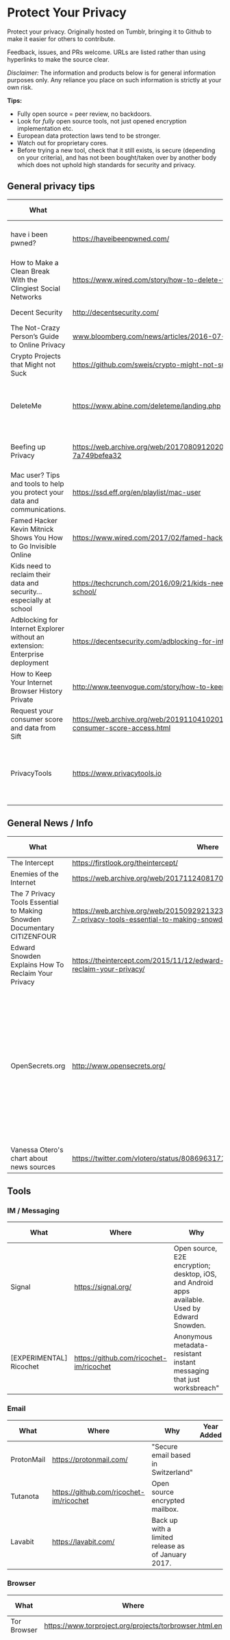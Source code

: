# Protect Your Privacy

Protect your privacy. Originally hosted on Tumblr, bringing it to Github to make it easier for others to contribute.

Feedback, issues, and PRs welcome. URLs are listed rather than using hyperlinks to make the source clear.

_Disclaimer:_ The information and products below is for general information purposes only. Any reliance you place on such information is strictly at your own risk.

**Tips:**

- Fully open source = peer review, no backdoors. 
- Look for _fully_ open source tools, not just opened encryption implementation etc. 
- European data protection laws tend to be stronger. 
- Watch out for proprietary cores. 
- Before trying a new tool, check that it still exists, is secure (depending on your criteria), and has not been bought/taken over by another body which does not uphold high standards for security and privacy. 

## General privacy tips

What | Where | Why | Year Added
--- | --- | --- | ---
have i been pwned? | https://haveibeenpwned.com/ | "Check if you have an account that has been compromised in a data breach"
How to Make a Clean Break With the Clingiest Social Networks | https://www.wired.com/story/how-to-delete-your-facebook-instagram-twitter-snapchat/ | 
Decent Security | http://decentsecurity.com/ | Start somewhere. Start here.
The Not-Crazy Person’s Guide to Online Privacy | www.bloomberg.com/news/articles/2016-07-20/the-not-crazy-person-s-guide-to-online-privacy | 
Crypto Projects that Might not Suck | https://github.com/sweis/crypto-might-not-suck/blob/master/README.md | 
DeleteMe | https://www.abine.com/deleteme/landing.php | Opt out of most people search/public background check sites (@SwiftOnSecurity).
Beefing up Privacy | https://web.archive.org/web/20170809120204/https://hackernoon.com/beefing-up-privacy-7a749befea32 | Why and how I’ve become more concerned about my privacy.
Mac user? Tips and tools to help you protect your data and communications. | https://ssd.eff.org/en/playlist/mac-user |
Famed Hacker Kevin Mitnick Shows You How to Go Invisible Online | https://www.wired.com/2017/02/famed-hacker-kevin-mitnick-shows-go-invisible-online |
Kids need to reclaim their data and security… especially at school | https://techcrunch.com/2016/09/21/kids-need-to-reclaim-their-data-and-security-especially-at-school/ |
Adblocking for Internet Explorer without an extension: Enterprise deployment | https://decentsecurity.com/adblocking-for-internet-explorer-deployment/ | Block ads in IE at your company.
How to Keep Your Internet Browser History Private | http://www.teenvogue.com/story/how-to-keep-your-internet-history-private
Request your consumer score and data from Sift | https://web.archive.org/web/20191104102015/https://www.nytimes.com/2019/11/04/business/secret-consumer-score-access.html
PrivacyTools | https://www.privacytools.io | "PrivacyTools provides services, tools and knowledge to protect your privacy against global mass surveillance." | 2020

## General News / Info

What | Where | Why | Year Added
--- | --- | --- | ---
The Intercept | https://firstlook.org/theintercept/ |
Enemies of the Internet | https://web.archive.org/web/20171124081709/http://surveillance.rsf.org/en/ |
The 7 Privacy Tools Essential to Making Snowden Documentary CITIZENFOUR | https://web.archive.org/web/20150929213238/http://www.angrysummit.com/the-7-privacy-tools-essential-to-making-snowden-documentary-citizenfour
Edward Snowden Explains How To Reclaim Your Privacy | https://theintercept.com/2015/11/12/edward-snowden-explains-how-to-reclaim-your-privacy/ |
OpenSecrets.org | http://www.opensecrets.org/ | "The Center for Responsive Politics is the nation's premier research group tracking money in U.S. politics and its effect on elections and public policy."
Vanessa Otero's chart about news sources | https://twitter.com/vlotero/status/808696317174288387 |

## Tools

### IM / Messaging

What | Where | Why | Year Added
--- | --- | --- | ---
Signal | https://signal.org/ | Open source, E2E encryption; desktop, iOS, and Android apps available. Used by Edward Snowden. 
[EXPERIMENTAL] Ricochet | https://github.com/ricochet-im/ricochet | Anonymous metadata-resistant instant messaging that just worksbreach"

### Email

What | Where | Why | Year Added
--- | --- | --- | ---
ProtonMail | https://protonmail.com/ | "Secure email based in Switzerland"
Tutanota | https://github.com/ricochet-im/ricochet | Open source encrypted mailbox.
Lavabit | https://lavabit.com/ | Back up with a limited release as of January 2017.

### Browser

What | Where | Why | Year Added
--- | --- | --- | ---
Tor Browser | https://www.torproject.org/projects/torbrowser.html.en | 
Brave Browser | https://brave.com/ | "Brave aims to transform the online ad ecosystem with micropayments and a new revenue-sharing solution to give users and publishers a better deal, where fast, safe browsing is the path to a brighter future for the open web."

### Browser Plugin

What | Where | Why | Year Added
--- | --- | --- | ---
HTTPS Everywhere | https://www.eff.org/https-everywhere | "HTTPS Everywhere is a Firefox, Chrome, and Opera extension that encrypts your communications with many major websites, making your browsing more secure."
Privacy Badger | https://www.eff.org/privacybadger | Blocks spying ads and invisible trackers; open source, created by the EFF. Focuses on privacy instead of solely ad-blocking.
uBlock Origin (**not** "uBlock") | https://github.com/gorhill/uBlock | Free and open source ad-blocker.

### Search Engine

What | Where | Why | Year Added
--- | --- | --- | ---
DuckDuckGo | https://duckduckgo.com/ | The search engine that doesn’t track you.
StartPage | https://startpage.com/ | The privacy of Ixquick combined with search results from Google. 

### Password Manager

What | Where | Why | Year Added
--- | --- | --- | ---
KeePassX | https://www.keepassx.org/ | Offline password manager.

### Operating System (OS)

What | Where | Why | Year Added
--- | --- | --- | ---
Tails OS | https://tails.boum.org/ | Portable amnesiac live operating system, aimed at protecting privacy; used by Edward Snowden.
Qubes OS | https://www.qubes-os.org/ | Uses Security by Compartmentalization approach.

### Encryption

What | Where | Why | Year Added
--- | --- | --- | ---
PGP | http://philzimmermann.com/EN/findpgp/ | Pretty Good Privacy (PGP) is a data encryption and decryption computer program that provides cryptographic privacy and authentication for data communication.

### Enterprise Privacy Platform

What | Where | Why | Year Added
--- | --- | --- | ---
Silent Circle | https://silentcircle.com/ | Check out their Blackphone.

### VPN

What | Where | Why | Year Added
--- | --- | --- | ---
NordVPN | https://nordvpn.com/ | "NordVPN encrypts your internet traffic and hides your IP and physical location. Works on 6 devices at once, on every major platform."
ProtonVPN | https://protonvpn.com/ | By the creators of ProtonMail.
That One Privacy Site | https://thatoneprivacysite.net/ | Not a VPN, but a VPN comparison resource.

## Opinion

What | Where | Why | Year Added
--- | --- | --- | ---
CISA AMA with Fight for the Future, Senator Wyden, etc. | https://www.reddit.com/r/IAmA/comments/3qban2/oh_look_its_that_cisa_surveillance_bill_again/ | 
The coming collapse of surveillance marketing, by Doc Searls | http://blogs.law.harvard.edu/vrm/2015/08/03/the-coming-collapse-of-surveillance-marketing/ | "It’s about the wanton and widespread harvesting of personal data without permission"
Hacking Team gets hacked | http://www.csoonline.com/article/2943968/data-breach/hacking-team-hacked-attackers-claim-400gb-in-dumped-data.html | 
Ai Weiwei is Living in Our Future | https://medium.com/@hansdezwart/ai-weiwei-is-living-in-our-future-474e5dd15e4f | 
Facebook, Twitter and Instagram sent feeds that helped police track minorities in Ferguson and Baltimore, report says | https://web.archive.org/web/20161220193044/https://www.washingtonpost.com/news/the-switch/wp/2016/10/11/facebook-twitter-and-instagram-sent-feeds-that-helped-police-track-minorities-in-ferguson-and-baltimore-aclu-says/ |
What Yahoo’s NSA Surveillance Means for Email Privacy | https://protonmail.com/blog/yahoo-us-intelligence/ |
Microsoft’s Top Lawyer Becomes a Civil Rights Crusader | https://www.technologyreview.com/s/602311/microsofts-top-lawyer-becomes-a-civil-rights-crusader/ |
Edward Snowden’s New Research Aims to Keep Smartphones From Betraying Their Owners | https://theintercept.com/2016/07/21/edward-snowdens-new-research-aims-to-keep-smartphones-from-betraying-their-owners/ |
How Hired Hackers Got “Complete Control” Of Palantir | https://www.buzzfeed.com/williamalden/how-hired-hackers-got-complete-control-of-palantir | "A piece of security software called Little Snitch — which regulates data sent out from a computer to the internet — was installed on one of the information security employees’ laptops, and it flagged the suspicious upload attempt, the report says."
Why I Hate Security, Computers, and the Entire Modern Banking System by Sarah Jeong | https://web.archive.org/web/20200109084424/https://www.vice.com/en_us/article/jpg54g/why-i-hate-security-computers-and-the-entire-modern-banking-system |
On WikiLeaks, Journalism, and Privacy: Reporting on the Podesta Archive Is an Easy Call | https://theintercept.com/2016/10/13/on-wikileaks-journalism-and-privacy-reporting-on-the-podesta-archive-is-an-easy-call/ | 

## Comics

What | Where | Why | Year Added
--- | --- | --- | ---
Into the Abyss: The NSA’s Global Internet Surveillance | https://www.aclu.org/infographic/abyss-nsas-global-internet-surveillance |

## Movies

What | Where | Why | Year Added
--- | --- | --- | ---
CITIZENFOUR | https://citizenfourfilm.com/ | Documentary | 2014
Ai Weiwei: Never Sorry | http://www.aiweiweineversorry.com/ | Documentary

## Books

What | By | Where | Year Added
--- | --- | --- | ---
Permanent Record | Edward Snowden | 
The Cuckoo's Egg | Cliff Stoll |
Beyond Fear: Thinking Sensibly about Security in an Uncertain World | Bruce Schneier | https://www.schneier.com/books/beyond_fear/
The Smart Girl's Guide to Privacy | Violet Blue | https://www.nostarch.com/smartgirlsguide
American Spies: Modern Surveillance, Why You Should Care, and What to Do About It | Jennifer Granick | 

## Donate

What | Where | Why | Year Added
--- | --- | --- | ---
Donate to the Electronic Frontier Foundation (EFF) - Fight for Privacy and the Open Internet | https://supporters.eff.org/donate/fcc-privacy-rules-s |
Donate to the ACLU | https://action.aclu.org/secure/donate-to-aclu |

## Evil Products and Practices
 
### Google

What | Where | Why | Year Added
--- | --- | --- | ---
Please Make Google AMP Optional | https://www.alexkras.com/please-make-google-amp-optional/ | "I was reading some articles on Hacker News about how we’ve lost the internet to big companies and how we are not doing anything about it and it got me thinking about Google’s Accelerated Mobile Pages (AMP) again."

### Windows 10

What | Where | Why | Year Added
--- | --- | --- | ---
WindowsLies / BlockWindows | https://github.com/WindowsLies/BlockWindows | "Stop Windows 10 Nagging and Spying. Works with Win7-10"
Windows 10 Is Spying On You: Here’s How To Stop It | http://www.rockpapershotgun.com/2015/07/30/windows-10-privacy-settings/ | 
Even when told not to, Windows 10 just can’t stop talking to Microsoft | http://arstechnica.com/information-technology/2015/08/even-when-told-not-to-windows-10-just-cant-stop-talking-to-microsoft/ | 
Microsoft Releases Updates To Spy On Windows 7, 8 and 8.1 Users | http://arstechnica.com/information-technology/2015/08/even-when-told-not-to-windows-10-just-cant-stop-talking-to-microsoft/ | 
Microsoft retroactively removes ability of companies to turn off Windows Store in Pro version of Windows 10 | https://support.microsoft.com/en-us/help/3135657/can-t-disable-windows-store-in-windows-10-pro-through-group-policy |

### Facebook

What | Where | Why | Year Added
--- | --- | --- | ---
Revealed: 50 million Facebook profiles harvested for Cambridge Analytica in major data breach | https://www.theguardian.com/news/2018/mar/17/cambridge-analytica-facebook-influence-us-election | | 2018
Get your loved ones off Facebook., by SaintSal | http://saintsal.com/facebook/ | |
Reasons not to use (i.e., be used by) Facebook, by Richard Stallman | https://stallman.org/facebook.html | |
Facebook patent application describes spying on users through their webcams | https://www.dailydot.com/debug/facebook-spy-webcam-patent-ads/ | |
